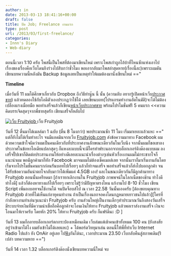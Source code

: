 ```yaml
---
author: in
date: 2013-03-13 18:41:16+00:00
draft: false
title: ปิด Job; Freelance งานแรก
type: post
url: /2013/03/first-freelance/
categories:
- Innn's Diary
- Web-diary
---
```


ตอนนี้เวลา 1:10 ครับ โพสนี้เป็นโพสที่ต้องมาเขียนใหม่ เพราะโพสเก่าถูกไอ้บ้าที่ไหนซักแห่งเอาไป เรื่องของเรื่องคือเว็บโดนยิงร่วงไปสิบกว่าชั่วโมง พอเอากลับมาโพสล่าสุดหาย(เรื่องนี้ละ)เพราะผมดันเขียนบทความนี้หลังมัน Backup ข้อมูลเลยเป็นเหตุทำให้ผมต้องมานั่งเขียนใหม่ =="

<!-- more -->

**Timeline**

เมื่อวันที่ 11 ผมได้ศึกษาเกี่ยวกับ Dropbox ถึงวิธีทำนู๊น นี้ นั้น (ความลับ อยากรู้เปิดหน้าเว็บ[ประกาศขาย](https://www.innnblog.com/%e0%b8%ad%e0%b8%b1%e0%b8%9e-dropbox-2-%e0%b9%84%e0%b8%9b-18/)) แล้วทดลองใช้กับไอดีตัวเองประกฏว่าใช้ได้ เลยเขียนบอท(โปรแกรมทำงานอัตโนมัติ)จะได้ไม่ต้องเปลืองแรงเมื่อยมือ พอทำเสร็จแล้วก็เขียน[หน้าเว็บประกาศขาย](https://www.innnblog.com/%e0%b8%ad%e0%b8%b1%e0%b8%9e-dropbox-2-%e0%b9%84%e0%b8%9b-18/) พร้อมโปรโมชั่นฟรี 5 คนแรก <<ความคิดบรรเจิดสุดๆจากพี่ชายสุดรัก เขียนเสร็จก็หลับไป

[![เว็บ Fruityjob](https://www.innnblog.com/wp-content/uploads/2013/03/12-3-2556-23-36-29-1.jpg)
](https://www.innnblog.com/wp-content/uploads/2013/03/12-3-2556-23-36-29-1.jpg) เว็บ Fruityjob



วันที่ 12 ตื่นมาได้เมลล์มา 1 ฉบับ (ตื่น 8 โมงกว่า) พอประมาณซัก 11 โมง เริ่มมาเยอะแล้วแหะ ==" แต่ก็ยังไม่ได้เริ่มทำอะไร จนมีแอดมินจากเว็บ [Fruityjob.com](http://www.fruityjob.com) ส่งข้อความมาทาง Facebook ผมด้วยความเข้าใจผิดว่าผมเป็นคนเดียวกับที่ประกาศงานลักษณะเดียวกันในเว็บนึง จากนั้นผมก็ขอเขาลงประกาศในข้อหาไอเดียแปลกสุดๆ ก็แหงละแบบนี้จะมีใครทำฟระนอกจากบล็อกเกอร์ติงต๊องแบบผม ลงเสร็จปั๊ปเขาก็ติดต่อประสานงานให้อย่างดีเลยละแนะนำเรื่องต่างๆเช่นหัวเรื่องงานผมไม่กระชากใจก็แนะนำผม พอมีลูกค้ามาก็ทัก Facebook มาจนผมไม่ต้องเช็คเมลล์เลย จากนั้นเราก็มาเริ่มงานกันโดยเริ่มจากโปรโมชั่นคนแรกก่อนรันบอทไปเรื่อยๆ แล้วก็ทำจนเสร็จ พอทำเสร็จแล้วก็ส่งไปบอกลูกค้า จนได้รับข้อความอันน่าตกใจกลับมาว่าได้เพิ่มแค่ 4.5GB เอง! และในขณะเดียวกันก็มีลูกค้ามาทาง Fruityjob ตอนนั้นเครียดมา [ถ้าเรายกเลิกงานใน Fruityjob ภาพพจน์ในโลกเน็ตของช๊าน ทำไงดี ทำไงดี] แล้วก็ต้องหาทางแก้ไปเรื่อยๆ เพราะไม่รู้ว่ามีปัญหาตรงไหน แก้งานไป 8-10 ชั่วโมง เขียน Script เพิ่มลงบอทจนใช้งานได้ จนปิดจ็อบส์ไป ณ เวลา 22.58 วันนั้นเองครับ [ต้องขอบคุณทาง Fruityjob ด้วยที่ไม่เห็นแก่อายุคนทำงาน ถ้าเป็นเรื่องนอกจอคงโดนกฏหมายเยาวชนไปแล้ว][ใครที่กำลังหางานทำเล่นๆแนะนำ Fruityjob ครับ งานส่วนใหญ่เป็นงานเล็กๆทำประมาณวันถึงสองวันเสร็จ มีระบบจ่ายเงินที่มีความน่าเชื่อถือคือลูกค้าจะโอนเงินให้ทาง Fruityjob แล้วพอเราส่งงานเสร็จ เงินจะโอนมาให้เราครับ โดยหัก 20% ให้ทาง Fruityjob ครับ ก็แฟร์ดีนะ :D ]



วันที่ 13 ผมก็กลายบล็อกเกอร์ตกกระป๋องเหมือนเดิม เว็บล่มแต่เช้าคนเข้าทั้งหมด 100 คน (ยังสงสัยอยู่ว่าเข้ามาได้ไง ผมยังเข้าไม่ได้เลยแหะ) + ได้พอร์ตวิทยุมาเล่น ตอนนี้ให้พี่ที่ทำเว็บ Internet Radio ไปแล้ว ยัง OnAir อยู่เลย ไป[ฟัง](http://isky.in.th/inter.html)กันได้นะ, เวลาประมาณ 23.50 เว็บกลับคืนสู่สภาพเดิม(รึเปล่า บทความหาย ==")



วันที่ 14 เวลา 1.32 บล็อกเกอร์ติงต๊องนั่งเขียนบทความนี่ใหม่ จบ
